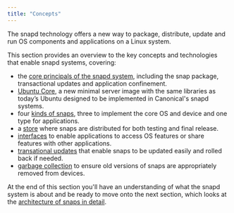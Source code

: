 ```yaml
---
title: "Concepts"
---
```



The snapd technology offers a new way to package, distribute, update and run OS components and applications on a Linux system.

This section provides an overview to the key concepts and technologies that enable snapd systems, covering:

* the [core principals of the snapd system](/docs/concepts/system), including the snap package, transactional updates and application confinement.
* [Ubuntu Core](/docs/concepts/core-classic), a new minimal server image with the same libraries as today’s Ubuntu designed to be implemented in Canonical's snapd systems.
* four [kinds of snaps](/docs/concepts/snaps), three to implement the core OS and device and one type for applications.
* a [store](/docs/concepts/store) where snaps are distributed for both testing and final release.
* [interfaces](/docs/concepts/interfaces) to enable applications to access OS features or share features with other applications.
* [transational updates](/docs/concepts/updates) that enable snaps to be updated easily and rolled back if needed.
* [garbage collection](/docs/concepts/versions) to ensure old versions of snaps are appropriately removed from devices.

At the end of this section you'll have an understanding of what the snapd system is about and be ready to move onto the next section, which looks at the [architecture of snaps in detail](/docs/architecture).
